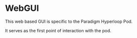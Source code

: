 # WebGUI

This web based GUI is specific to the Paradigm Hyperloop Pod. 

It serves as the first point of interaction with the pod.
